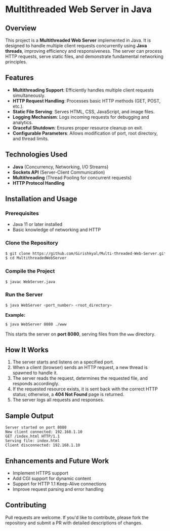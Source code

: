 # Multithreaded Web Server in Java

## Overview
This project is a **Multithreaded Web Server** implemented in Java. It is designed to handle multiple client requests concurrently using **Java threads**, improving efficiency and responsiveness. The server can process HTTP requests, serve static files, and demonstrate fundamental networking principles.

## Features
- **Multithreading Support**: Efficiently handles multiple client requests simultaneously.
- **HTTP Request Handling**: Processes basic HTTP methods (GET, POST, etc.).
- **Static File Serving**: Serves HTML, CSS, JavaScript, and image files.
- **Logging Mechanism**: Logs incoming requests for debugging and analytics.
- **Graceful Shutdown**: Ensures proper resource cleanup on exit.
- **Configurable Parameters**: Allows modification of port, root directory, and thread limits.

## Technologies Used
- **Java** (Concurrency, Networking, I/O Streams)
- **Sockets API** (Server-Client Communication)
- **Multithreading** (Thread Pooling for concurrent requests)
- **HTTP Protocol Handling**

## Installation and Usage
### Prerequisites
- Java 11 or later installed
- Basic knowledge of networking and HTTP

### Clone the Repository
```sh
$ git clone https://github.com/Girishkyal/Multi-threaded-Web-Server.git
$ cd MultithreadedWebServer
```

### Compile the Project
```sh
$ javac WebServer.java
```

### Run the Server
```sh
$ java WebServer <port_number> <root_directory>
```
**Example:**
```sh
$ java WebServer 8080 ./www
```
This starts the server on **port 8080**, serving files from the `www` directory.

## How It Works
1. The server starts and listens on a specified port.
2. When a client (browser) sends an HTTP request, a new thread is spawned to handle it.
3. The server reads the request, determines the requested file, and responds accordingly.
4. If the requested resource exists, it is sent back with the correct HTTP status; otherwise, a **404 Not Found** page is returned.
5. The server logs all requests and responses.

## Sample Output
```
Server started on port 8080
New client connected: 192.168.1.10
GET /index.html HTTP/1.1
Serving file: index.html
Client disconnected: 192.168.1.10
```

## Enhancements and Future Work
- Implement HTTPS support
- Add CGI support for dynamic content
- Support for HTTP 1.1 Keep-Alive connections
- Improve request parsing and error handling

## Contributing
Pull requests are welcome. If you'd like to contribute, please fork the repository and submit a PR with detailed descriptions of changes.


